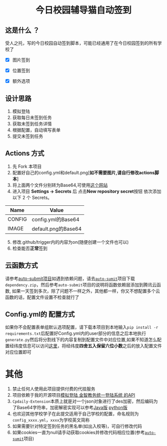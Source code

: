 <div align="center">
    <h1 align="center">
      今日校园辅导猫自动签到
    </h1>
  </div>

## 这是什么 ？

受人之托，写的今日校园自动签到脚本，可能已经通用了在今日校园签到的所有学校了
* [x] 图片签到
* [x] 位置签到
* [x] 额外选项


## 设计思路

1. 模拟登陆
2. 获取每日未签到任务
3. 获取未签到任务详情
4. 根据配置，自动填写表单
5. 提交未签到任务


## Actions 方式

1. 先 Fork 本项目
2. 配置好自己的config.yml和default.png[**如不需要图片,请自行修改actions脚本**]
3. 将上面两个文件分别转为Base64,可使用[这个网站](https://www.hitoy.org/tool/file_base64.php)
4. 进入项目 **Settings -> Secrets** 后 点击**New repository secret**按钮 依次添加以下 2 个 Secrets。

| Name       | Value               |
| ---------- | ------------------  |
| CONFIG     | config.yml的Base64  |
| IMAGE      | default.png的Base64 |


5. 修改.github/trigger内的内容为on(随便创建一个文件也可以)
6. 检查能否**正常**签到




## 云函数方式
 请参考[auto-submit项目](https://github.com/ZimoLoveShuang/auto-submit)如遇到依赖问题，请去[`auto-sumit`](https://github.com/ZimoLoveShuang/auto-submit)项目下载`dependency.zip`，然后参考`auto-submit`项目的说明将函数依赖层添加到腾讯云函数, 如果一天签到多次，除了问题不一样之外，其他都一样，你又不想配置多个云函数的话，配置文件设置不检查就行了
 
 
 

## Config.yml的 配置方式
 如果你不会配置表单组默认选项配置，请下载本项目到本地输入`pip install -r requirements.txt`后配置好Config.yml内的user部分的信息之后本地执行`generate.py`然后将分割线下的内容复制到配置文件中对应位置,如果不知道怎么配置经纬度信息可以访问[这里](http://zuobiao.ay800.com/s/27/index.php)，将经纬度**四舍五入保留六位小数**之后的放入配置文件对应位置即可




# 其他
1. 禁止任何人使用此项目提供付费的代挂服务
2. 项目依赖于我的开源项目[模拟登陆 金智教务统一登陆系统 的API](https://github.com/ZimoLoveShuang/wisedu-unified-login-api)
3. `Cpdaily-Extension`本质上就是对一个json对象进行了des加密，然后编码为了Base64字符串，加密解密实现可以参考[Java版](https://github.com/ZimoLoveShuang/yibinu-score-crawler/blob/master/src/main/java/wiki/zimo/scorecrawler/helper/DESHelper.java) [python版](https://github.com/ZimoLoveShuang/auto-submit/blob/master/currency/encrypt.py)
4. 也欢迎其他学校学子在此提交适用于自己学校的配置，命名规则为`config_xxxx.yml`，`xxxx`为学校英文简称
5. 如果需要针对特定签到任务的黑名单(如出入校等)，可自行修改代码
6. 如果cookies一直为null请手动获取cookies并修改代码相应位置(参考[`auto-sumit`](https://github.com/ZimoLoveShuang/auto-submit)项目)

